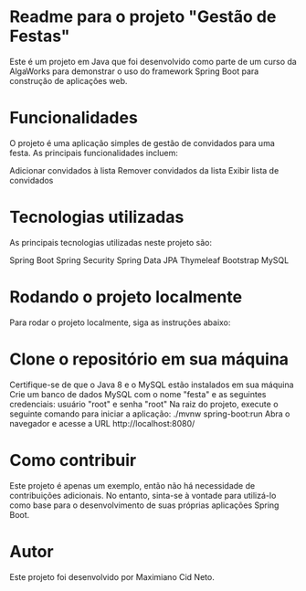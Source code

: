 # Readme para o projeto "Gestão de Festas"
Este é um projeto em Java que foi desenvolvido como parte de um curso da AlgaWorks para demonstrar o uso do framework Spring Boot para construção de aplicações web.

# Funcionalidades
O projeto é uma aplicação simples de gestão de convidados para uma festa. As principais funcionalidades incluem:

Adicionar convidados à lista
Remover convidados da lista
Exibir lista de convidados

# Tecnologias utilizadas
As principais tecnologias utilizadas neste projeto são:

Spring Boot
Spring Security
Spring Data JPA
Thymeleaf
Bootstrap
MySQL

# Rodando o projeto localmente
Para rodar o projeto localmente, siga as instruções abaixo:

# Clone o repositório em sua máquina
Certifique-se de que o Java 8 e o MySQL estão instalados em sua máquina
Crie um banco de dados MySQL com o nome "festa" e as seguintes credenciais: usuário "root" e senha "root"
Na raiz do projeto, execute o seguinte comando para iniciar a aplicação: ./mvnw spring-boot:run
Abra o navegador e acesse a URL http://localhost:8080/

# Como contribuir
Este projeto é apenas um exemplo, então não há necessidade de contribuições adicionais. No entanto, sinta-se à vontade para utilizá-lo como base para o desenvolvimento de suas próprias aplicações Spring Boot.

# Autor
Este projeto foi desenvolvido por Maximiano Cid Neto.
